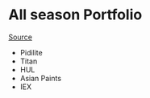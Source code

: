 # All season Portfolio
[Source](https://twitter.com/MomentumTraderz/status/1386002442291007493?s=20)

- Pidilite
- Titan
- HUL
- Asian Paints
- IEX
<!--stackedit_data:
eyJoaXN0b3J5IjpbNTUyMzY5NTM4XX0=
-->